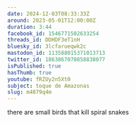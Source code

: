 ```yaml
---
date: 2024-12-03T08:33:33Z
around: 2023-05-01T12:00:00Z
duration: 3:44
facebook_id: 1546771502633254
threads_id: DDHDF3eT1nH
bluesky_id: 3lcfarueqwk2c
mastodon_id: 113588015371013713
twitter_id: 1863867070858838077
isPublished: true
hasThumb: true
youtube: fRZUy2n5Xt0
subject: toque de Amazonas
slug: m4879q4m
---
```

there are small birds that kill spiral snakes
